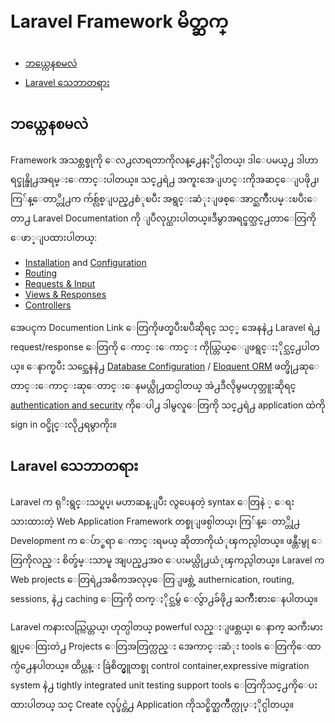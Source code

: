 # Laravel Framework မိတ္ဆက္

 - [ဘယ္ကေနစမလဲ](#where-to-start)
 - [Laravel သေဘာတရား](#laravel-philosophy)

## ဘယ္ကေနစမလဲ

Framework အသစ္တစ္ခုကို ေလ႕လာရတာကိုလန္႕ေနႏိုင္ပါတယ္၊ ဒါေပမယ္႕ ဒါဟာ ရင္ခုန္ဖို႕အရမ္းေကာင္းပါတယ္။ သင္႕ရဲ႕ အကူးအေျပာင္းကိုအဆင္ေျပဖို႕၊ ကြ်န္ေတာ္တို႕က က်စ္လ်စ္ျပည္႕စံုၿပီး အရွင္းဆံုးျဖစ္ေအာင္ႀကိဳးပမ္းၿပီးေတာ႕ Laravel Documentation ကို ျပဳလုပ္ထားပါတယ္။ဒီမွာအရင္ဖတ္သင္႕တာေတြကို ေဖာ္ျပထားပါတယ္:

 - [Installation](installation.md) and
   [Configuration](configuration.md)
 - [Routing](routing.md)
 - [Requests & Input](requests.md)
 - [Views & Responses](responses.md)
 - [Controllers](controllers.md)

အေပၚက Documention Link ေတြကိုဖတ္ၿပီးၿပီဆိုရင္ သင့္ အေနနဲ႕ Laravel ရဲ႕ request/response ေတြကို ေကာင္းေကာင္း ကိုယ္တြယ္ေျဖရွင္းႏိုင္သင္႕ပါတယ္။ ေနာက္ၿပီး သင္အေနနဲ႕ [Database Configuration](database) / [Eloquent ORM](/docs/eloquent) ဖတ္ဖို႕ဆုေတာင္းေကာင္းဆုေတာင္းေနမယ္လို႕ထင္ပါတယ္ အဲ႕ဒီလိုမွမဟုတ္ဘူးဆိုရင္ [authentication and security](/docs/security.md) ကိုေပါ႕ ဒါမွလူေတြကို သင္႕ရဲ႕ application ထဲကို  sign in ဝင္ခိုင္းလို႕ရမွာကိုး။


<a name="laravel-philosophy"></a>
## Laravel သေဘာတရား

Laravel က ရုိးရွင္းသပ္ရပ္၊ မဟာဆန္ျပီး လွပေနတဲ့ syntax ေတြနဲ ့ ေရးသားထားတဲ့  Web Application Framework တစ္ခုျဖစ္ပါတယ္၊ ကြ်န္ေတာ္တို႕ Development က ေပ်ာ္စရာ ေကာင္းရမယ္ ဆိုတာကိုယံုၾကည္ပါတယ္။ ဖန္တီးမွု ေတြကိုလည္း စိတ္ခ်မ္းသာမူ အျပည္႕အဝ ေပးမယ္လို႕ယံုၾကည္ပါတယ္။ Laravel က Web projects ေတြရဲ႕အဓိကအလုပ္ေတြျဖစ္တဲ့ authernication, routing, sessions, နဲ႕ caching ေတြကို တက္ႏိုင္သမွ် ေလွ်ာ႕ခ်ဖို႕ ႀကိဳးစားေနပါတယ္။

Laravel ကနားလည္လြယ္တယ္၊ ဟုတ္ပါတယ္ powerful လည္းျဖစ္တယ္၊ ေနာက္ ႀကီးမားရွုပ္ေထြးတဲ႕ Projects ေတြအတြက္လည္း အေကာင္းဆံုး tools ေတြကိုေထာက္ပံ႕ေနပါတယ္။ ထိပ္တန္း  ခြဲစိတ္မွူတစ္ခု control container,expressive migration system နဲ႕ tightly integrated unit testing support tools ေတြကိုသင္႕ကိုေပးထားပါတယ္ သင္ Create လုပ္ခ်င္တဲ႕ Application ကိုသင္စိတ္ႀကိဳက္လုပ္ႏိုင္ပါတယ္။
